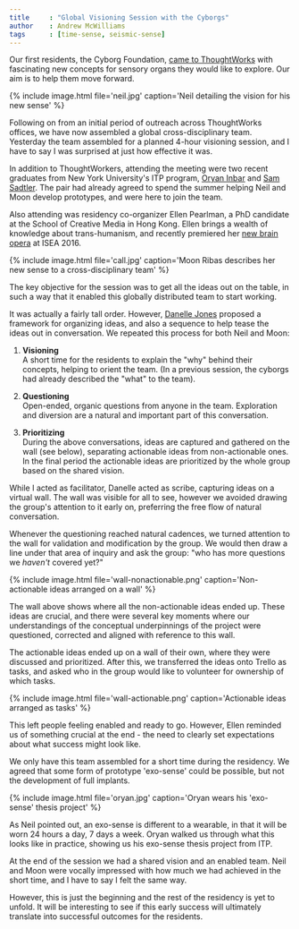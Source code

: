```yaml
---
title     : "Global Visioning Session with the Cyborgs"
author    : Andrew McWilliams
tags      : [time-sense, seismic-sense]
---
```

Our first residents, the Cyborg Foundation, [came to ThoughtWorks](/blog/introducing-cyborg-foundation/) with fascinating new concepts for sensory organs they would like to explore. Our aim is to help them move forward.

{% include image.html file='neil.jpg'
   caption='Neil detailing the vision for his new sense' %}

Following on from an initial period of outreach across ThoughtWorks offices, we have now assembled a global cross-disciplinary team. Yesterday the team assembled for a planned 4-hour visioning session, and I have to say I was surprised at just how effective it was.

<!--excerpt-ends-->

In addition to ThoughtWorkers, attending the meeting were two recent graduates from New York University's ITP program, [Oryan Inbar](http://oryan1.com/) and [Sam Sadtler](http://www.samsadtler.com/). The pair had already agreed to spend the summer helping Neil and Moon develop prototypes, and were here to join the team.

Also attending was residency co-organizer Ellen Pearlman, a PhD candidate at the School of Creative Media in Hong Kong. Ellen brings a wealth of knowledge about trans-humanism, and recently premiered her [new brain opera](http://media.digitalarti.com/image/noor_a_brain_opera) at ISEA 2016.

{% include image.html file='call.jpg'
   caption='Moon Ribas describes her new sense to a cross-disciplinary team' %}

The key objective for the session was to get all the ideas out on the table, in such a way that it enabled this globally distributed team to start working.

It was actually a fairly tall order. However, [Danelle Jones](https://www.linkedin.com/in/danellej) proposed a framework for organizing ideas, and also a sequence to help tease the ideas out in conversation. We repeated this process for both Neil and Moon:

1.  **Visioning**  
    A short time for the residents to explain the "why" behind their concepts, helping to orient the team. (In a previous session, the cyborgs had already described the "what" to the team).  

2.  **Questioning**  
    Open-ended, organic questions from anyone in the team. Exploration and diversion are a natural and important part of this conversation.  

3.  **Prioritizing**  
    During the above conversations, ideas are captured and gathered on the wall (see below), separating actionable ideas from non-actionable ones. In the final period the actionable ideas are prioritized by the whole group based on the shared vision.

While I acted as facilitator, Danelle acted as scribe, capturing ideas on a virtual wall. The wall was visible for all to see, however we avoided drawing the group's attention to it early on, preferring the free flow of natural conversation.

Whenever the questioning reached natural cadences, we turned attention to the wall for validation and modification by the group. We would then draw a line under that area of inquiry and ask the group: "who has more questions we _haven't_ covered yet?"

{% include image.html file='wall-nonactionable.png'
   caption='Non-actionable ideas arranged on a wall' %}

The wall above shows where all the non-actionable ideas ended up. These ideas are crucial, and there were several key moments where our understandings of the conceptual underpinnings of the project were questioned, corrected and aligned with reference to this wall.

The actionable ideas ended up on a wall of their own, where they were discussed and prioritized. After this, we transferred the ideas onto Trello as tasks, and asked who in the group would like to volunteer for ownership of which tasks.

{% include image.html file='wall-actionable.png'
   caption='Actionable ideas arranged as tasks' %}

This left people feeling enabled and ready to go. However, Ellen reminded us of something crucial at the end - the need to clearly set expectations about what success might look like.

We only have this team assembled for a short time during the residency. We agreed that some form of prototype 'exo-sense' could be possible, but not the development of full implants.

{% include image.html file='oryan.jpg'
   caption='Oryan wears his \'exo-sense\' thesis project' %}

As Neil pointed out, an exo-sense is different to a wearable, in that it will be worn 24 hours a day, 7 days a week. Oryan walked us through what this looks like in practice, showing us his exo-sense thesis project from ITP.

At the end of the session we had a shared vision and an enabled team. Neil and Moon were vocally impressed with how much we had achieved in the short time, and I have to say I felt the same way.

However, this is just the beginning and the rest of the residency is yet to unfold. It will be interesting to see if this early success will ultimately translate into successful outcomes for the residents.